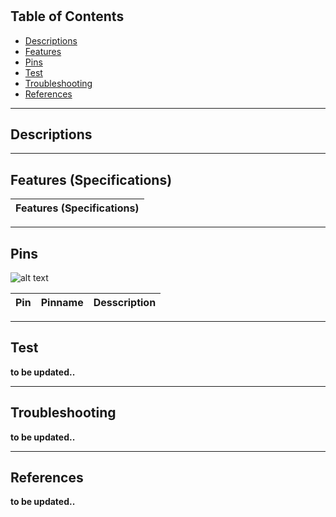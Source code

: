 #

## Table of Contents

-   [Descriptions](#descriptions)
-   [Features](#features)
-   [Pins](#pins)
-   [Test](#test-code)
-   [Troubleshooting](#troubleshooting)
-   [References](#references)

---

## Descriptions

---

## Features (Specifications)

| Features (Specifications) |
| ------------------------- |

---

## Pins

![alt text]('pinout')

| Pin | Pinname | Desscription |
| --- | ------- | ------------ |

---

## Test

**to be updated..**

---

## Troubleshooting

**to be updated..**

---

## References

**to be updated..**
